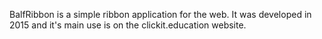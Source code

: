 BalfRibbon is a simple ribbon application for the web. It was developed in 2015 and it's main use is on the clickit.education website. 
